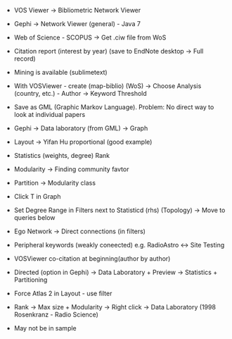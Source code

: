  - VOS Viewer -> Bibliometric Network Viewer
 - Gephi -> Network Viewer (general) - Java 7
 - Web of Science - SCOPUS -> Get .ciw file from WoS
 - Citation report (interest by year) (save to EndNote desktop -> Full record)
 - Mining is available (sublimetext)
 - With VOSViewer - create (map-biblio) (WoS) -> Choose Analysis (country, etc.) - Author -> Keyword Threshold
 - Save as GML (Graphic Markov Language). Problem: No direct way to look at individual papers
 
 
 - Gephi -> Data laboratory (from GML) -> Graph
 - Layout -> Yifan Hu proportional (good example)
 - Statistics (weights, degree) Rank
 - Modularity -> Finding community favtor
 - Partition -> Modularity class
 - Click T in Graph
 
 - Set Degree Range in Filters next to Statisticd (rhs) (Topology) -> Move to queries below
 - Ego Network -> Direct connections (in filters)
 - Peripheral keywords (weakly coneected) e.g. RadioAstro <-> Site Testing
 
 
 - VOSViewer co-citation at beginning(author by author)
 - Directed (option in Gephi) -> Data Laboratory + Preview -> Statistics + Partitioning
 - Force Atlas 2 in Layout - use filter
 - Rank -> Max size + Modularity -> Right click -> Data Laboratory (1998 Rosenkranz - Radio Science)
 - May not be in sample
 
